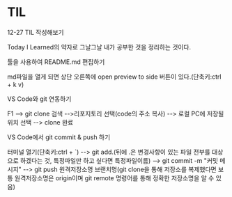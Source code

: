 # TIL
12-27 TIL 작성해보기 

Today I Learned의 약자로 그날그날 내가 공부한 것을 정리하는 것이다.
 
툴을 사용하여 README.md 편집하기

md파일을 열게 되면 상단 오른쪽에 open preview to side 버튼이 있다.(단축키:ctrl + k v)

VS Code와 git 연동하기

F1 --> git clone 검색 -->리포지토리 선택(code의 주소 복사) --> 로컬 PC에 저장될 위치 선택 --> clone 완료

VS Code에서 git commit & push 하기 

터미널 열기(단축키:ctrl + `) --> git add.(뒤에 .은 변경사항이 있는 파일 전부를 대상으로 하겠다는 것, 특정파일만 하고 싶다면 특정파일이름) --> git commit -m "커밋 메시지" --> git push 원격저장소명 브랜치명(git clone을 통해 저장소를 복제했다면 보통 원격저장소명은 origin이며 git remote 명령어를 통해 정확한 저장소명을 알 수 있음) 





